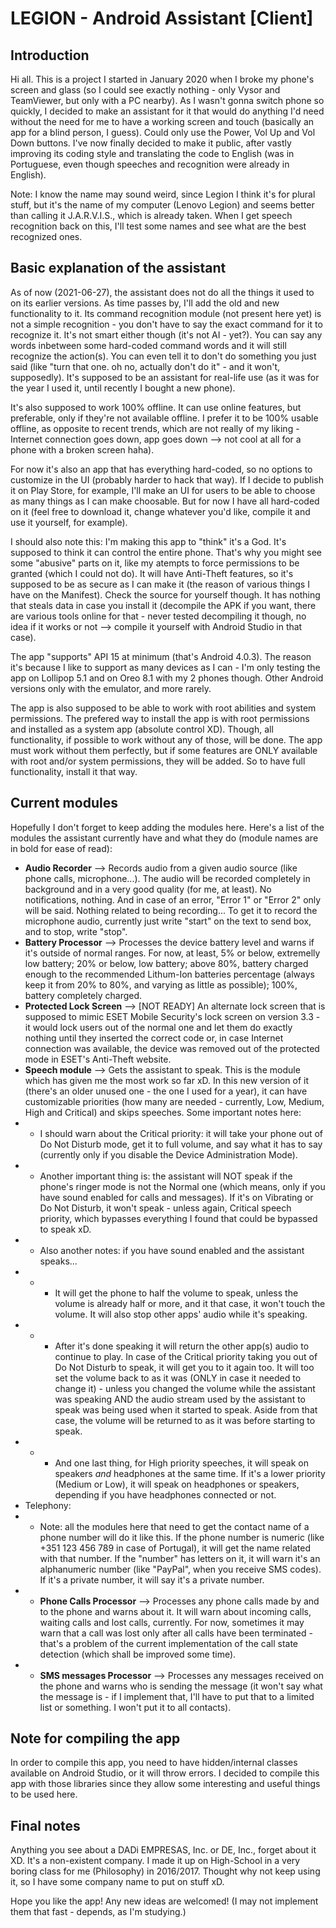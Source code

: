 # LEGION - Android Assistant [Client]

## Introduction
Hi all. This is a project I started in January 2020 when I broke my phone's screen and glass (so I could see exactly nothing - only Vysor and TeamViewer, but only with a PC nearby). As I wasn't gonna switch phone so quickly, I decided to make an assistant for it that would do anything I'd need without the need for me to have a working screen and touch (basically an app for a blind person, I guess). Could only use the Power, Vol Up and Vol Down buttons. I've now finally decided to make it public, after vastly improving its coding style and translating the code to English (was in Portuguese, even though speeches and recognition were already in English).

Note: I know the name may sound weird, since Legion I think it's for plural stuff, but it's the name of my computer (Lenovo Legion) and seems better than calling it J.A.R.V.I.S., which is already taken. When I get speech recognition back on this, I'll test some names and see what are the best recognized ones.

## Basic explanation of the assistant
As of now (2021-06-27), the assistant does not do all the things it used to on its earlier versions. As time passes by, I'll add the old and new functionality to it.
Its command recognition module (not present here yet) is not a simple recognition - you don't have to say the exact command for it to recognize it. It's not smart either though (it's not AI - yet?). You can say any words inbetween some hard-coded command words and it will still recognize the action(s). You can even tell it to don't do something you just said (like "turn that one. oh no, actually don't do it" - and it won't, supposedly). It's supposed to be an assistant for real-life use (as it was for the year I used it, until recently I bought a new phone).

It's also supposed to work 100% offline. It can use online features, but preferable, only if they're not available offline. I prefer it to be 100% usable offline, as opposite to recent trends, which are not really of my liking - Internet connection goes down, app goes down --> not cool at all for a phone with a broken screen haha).

For now it's also an app that has everything hard-coded, so no options to customize in the UI (probably harder to hack that way). If I decide to publish it on Play Store, for example, I'll make an UI for users to be able to choose as many things as I can make choosable. But for now I have all hard-coded on it (feel free to download it, change whatever you'd like, compile it and use it yourself, for example).

I should also note this: I'm making this app to "think" it's a God. It's supposed to think it can control the entire phone. That's why you might see some "abusive" parts on it, like my atempts to force permissions to be granted (which I could not do). It will have Anti-Theft features, so it's supposed to be as secure as I can make it (the reason of various things I have on the Manifest). Check the source for yourself though. It has nothing that steals data in case you install it (decompile the APK if you want, there are various tools online for that - never tested decompiling it though, no idea if it works or not --> compile it yourself with Android Studio in that case).

The app "supports" API 15 at minimum (that's Android 4.0.3). The reason it's because I like to support as many devices as I can - I'm only testing the app on Lollipop 5.1 and on Oreo 8.1 with my 2 phones though. Other Android versions only with the emulator, and more rarely.

The app is also supposed to be able to work with root abilities and system permissions. The prefered way to install the app is with root permissions and installed as a system app (absolute control XD). Though, all functionality, if possible to work without any of those, will be done. The app must work without them perfectly, but if some features are ONLY available with root and/or system permissions, they will be added. So to have full functionality, install it that way.

## Current modules
Hopefully I don't forget to keep adding the modules here. Here's a list of the modules the assistant currently have and what they do (module names are in bold for ease of read):
- **Audio Recorder** --> Records audio from a given audio source (like phone calls, microphone...). The audio will be recorded completely in background and in a very good quality (for me, at least). No notifications, nothing. And in case of an error, "Error 1" or "Error 2" only will be said. Nothing related to being recording... To get it to record the microphone audio, currently just write "start" on the text to send box, and to stop, write "stop".
- **Battery Processor** --> Processes the device battery level and warns if it's outside of normal ranges. For now, at least, 5% or below, extremelly low battery; 20% or below, low battery; above 80%, battery charged enough to the recommended Lithum-Ion batteries percentage (always keep it from 20% to 80%, and varying as little as possible); 100%, battery completely charged.
- **Protected Lock Screen** --> [NOT READY] An alternate lock screen that is supposed to mimic ESET Mobile Security's lock screen on version 3.3 - it would lock users out of the normal one and let them do exactly nothing until they inserted the correct code or, in case Internet connection was available, the device was removed out of the protected mode in ESET's Anti-Theft website.
- **Speech module** --> Gets the assistant to speak. This is the module which has given me the most work so far xD. In this new version of it (there's an older unused one - the one I used for a year), it can have customizable priorities (how many are needed - currently, Low, Medium, High and Critical) and skips speeches. Some important notes here:
- - I should warn about the Critical priority: it will take your phone out of Do Not Disturb mode, get it to full volume, and say what it has to say (currently only if you disable the Device Administration Mode).
- - Another important thing is: the assistant will NOT speak if the phone's ringer mode is not the Normal one (which means, only if you have sound enabled for calls and messages). If it's on Vibrating or Do Not Disturb, it won't speak - unless again, Critical speech priority, which bypasses everything I found that could be bypassed to speak xD.
- - Also another notes: if you have sound enabled and the assistant speaks... 
- - - It will get the phone to half the volume to speak, unless the volume is already half or more, and it that case, it won't touch the volume. It will also stop other apps' audio while it's speaking.
- - - After it's done speaking it will return the other app(s) audio to continue to play. In case of the Critical priority taking you out of Do Not Disturb to speak, it will get you to it again too. It will too set the volume back to as it was (ONLY in case it needed to change it) - unless you changed the volume while the assistant was speaking AND the audio stream used by the assistant to speak was being used when it started to speak. Aside from that case, the volume will be returned to as it was before starting to speak.
- - - And one last thing, for High priority speeches, it will speak on speakers *and* headphones at the same time. If it's a lower priority (Medium or Low), it will speak on headphones or speakers, depending if you have headphones connected or not.
- Telephony:
- - Note: all the modules here that need to get the contact name of a phone number will do it like this. If the phone number is numeric (like +351 123 456 789 in case of Portugal), it will get the name related with that number. If the "number" has letters on it, it will warn it's an alphanumeric number (like "PayPal", when you receive SMS codes). If it's a private number, it will say it's a private number.
- - **Phone Calls Processor** --> Processes any phone calls made by and to the phone and warns about it. It will warn about incoming calls, waiting calls and lost calls, currently. For now, sometimes it may warn that a call was lost only after all calls have been terminated - that's a problem of the current implementation of the call state detection (which shall be improved some time).
- - **SMS messages Processor** --> Processes any messages received on the phone and warns who is sending the message (it won't say what the message is - if I implement that, I'll have to put that to a limited list or something. I won't put it to all contacts).

## Note for compiling the app
In order to compile this app, you need to have hidden/internal classes available on Android Studio, or it will throw errors. I decided to compile this app with those libraries since they allow some interesting and useful things to be used here.

## Final notes
Anything you see about a DADi EMPRESAS, Inc. or DE, Inc., forget about it XD. It's a non-existent company. I made it up on High-School in a very boring class for me (Philosophy) in 2016/2017. Thought why not keep using it, so I have some company name to put on stuff xD.

Hope you like the app! Any new ideas are welcomed! (I may not implement them that fast - depends, as I'm studying.)
